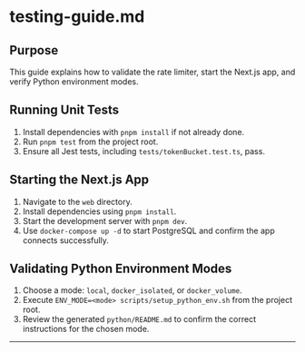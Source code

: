 # testing-guide.md
<!-- markdownlint-disable MD013 MD022 MD032 MD041 -->

## Purpose
This guide explains how to validate the rate limiter, start the Next.js app, and verify Python environment modes.

## Running Unit Tests
1. Install dependencies with `pnpm install` if not already done.
2. Run `pnpm test` from the project root.
3. Ensure all Jest tests, including `tests/tokenBucket.test.ts`, pass.

## Starting the Next.js App
1. Navigate to the `web` directory.
2. Install dependencies using `pnpm install`.
3. Start the development server with `pnpm dev`.
4. Use `docker-compose up -d` to start PostgreSQL and confirm the app connects successfully.

## Validating Python Environment Modes
1. Choose a mode: `local`, `docker_isolated`, or `docker_volume`.
2. Execute `ENV_MODE=<mode> scripts/setup_python_env.sh` from the project root.
3. Review the generated `python/README.md` to confirm the correct instructions for the chosen mode.

---
